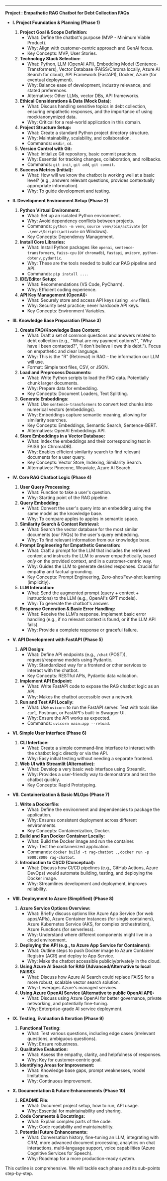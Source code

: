 ---
**Project : Empathetic RAG Chatbot for Debt Collection FAQs**

* **I. Project Foundation & Planning (Phase 1)**
    1.  **Project Goal & Scope Definition:**
        * What: Define the chatbot's purpose (MVP - Minimum Viable Product).
        * Why: Align with customer-centric approach and GenAI focus.
        * Key Concepts: MVP, User Stories.
    2.  **Technology Stack Selection:**
        * What: Python, LLM (OpenAI API), Embedding Model (Sentence-Transformers), Vector Database (FAISS/Chroma locally, Azure AI Search for cloud), API Framework (FastAPI), Docker, Azure (for eventual deployment).
        * Why: Balance ease of development, industry relevance, and stated preferences.
        * Alternatives: Other LLMs, vector DBs, API frameworks.
    3.  **Ethical Considerations & Data (Mock Data):**
        * What: Discuss handling sensitive topics in debt collection, ensuring empathetic responses, and the importance of using mock/anonymized data.
        * Why: Critical for a real-world application in this domain.
    4.  **Project Structure Setup:**
        * What: Create a standard Python project directory structure.
        * Why: Maintainability, scalability, and collaboration.
        * Commands: `mkdir`, `cd`.
    5.  **Version Control with Git:**
        * What: Initialize Git repository, basic commit practices.
        * Why: Essential for tracking changes, collaboration, and rollbacks.
        * Commands: `git init`, `git add`, `git commit`.
    6.  **Success Metrics (Initial):**
        * What: How will we know the chatbot is working well at a basic level? (e.g., answers relevant questions, provides contextually appropriate information).
        * Why: To guide development and testing.

* **II. Development Environment Setup (Phase 2)**
    1.  **Python Virtual Environment:**
        * What: Set up an isolated Python environment.
        * Why: Avoid dependency conflicts between projects.
        * Commands: `python -m venv`, `source venv/bin/activate` (or `.\venv\Scripts\activate` on Windows).
        * Key Concepts: Dependency Management.
    2.  **Install Core Libraries:**
        * What: Install Python packages like `openai`, `sentence-transformers`, `faiss-cpu` (or `chromadb`), `fastapi`, `uvicorn`, `python-dotenv`, `pydantic`.
        * Why: These are the tools needed to build our RAG pipeline and API.
        * Commands: `pip install ...`.
    3.  **IDE/Editor Setup:**
        * What: Recommendations (VS Code, PyCharm).
        * Why: Efficient coding experience.
    4.  **API Key Management (OpenAI):**
        * What: Securely store and access API keys (using `.env` files).
        * Why: Security best practice; never hardcode API keys.
        * Key Concepts: Environment Variables.

* **III. Knowledge Base Preparation (Phase 3)**
    1.  **Create FAQ/Knowledge Base Content:**
        * What: Draft a set of common questions and answers related to debt collection (e.g., "What are my payment options?", "Why have I been contacted?", "I don't believe I owe this debt."). Focus on empathetic and clear language.
        * Why: This is the "R" (Retrieval) in RAG – the information our LLM will use.
        * Format: Simple text files, CSV, or JSON.
    2.  **Load and Preprocess Documents:**
        * What: Write Python scripts to load the FAQ data. Potentially chunk larger documents.
        * Why: Prepare data for embedding.
        * Key Concepts: Document Loaders, Text Splitting.
    3.  **Generate Embeddings:**
        * What: Use `sentence-transformers` to convert text chunks into numerical vectors (embeddings).
        * Why: Embeddings capture semantic meaning, allowing for similarity searches.
        * Key Concepts: Embeddings, Semantic Search, Sentence-BERT.
        * Alternatives: OpenAI Embeddings API.
    4.  **Store Embeddings in a Vector Database:**
        * What: Index the embeddings and their corresponding text in FAISS (or ChromaDB).
        * Why: Enables efficient similarity search to find relevant documents for a user query.
        * Key Concepts: Vector Store, Indexing, Similarity Search.
        * Alternatives: Pinecone, Weaviate, Azure AI Search.

* **IV. Core RAG Chatbot Logic (Phase 4)**
    1.  **User Query Processing:**
        * What: Function to take a user's question.
        * Why: Starting point of the RAG pipeline.
    2.  **Query Embedding:**
        * What: Convert the user's query into an embedding using the same model as the knowledge base.
        * Why: To compare apples to apples in semantic space.
    3.  **Similarity Search & Context Retrieval:**
        * What: Search the vector database for the most similar documents (our FAQs) to the user's query embedding.
        * Why: To find relevant information from our knowledge base.
    4.  **Prompt Engineering for Empathetic Generation:**
        * What: Craft a prompt for the LLM that includes the retrieved context and instructs the LLM to answer empathetically, based *only* on the provided context, and in a customer-centric way.
        * Why: Guides the LLM to generate desired responses. Crucial for empathy and factual grounding.
        * Key Concepts: Prompt Engineering, Zero-shot/Few-shot learning (implicitly).
    5.  **LLM Interaction:**
        * What: Send the augmented prompt (query + context + instructions) to the LLM (e.g., OpenAI's GPT models).
        * Why: To generate the chatbot's answer.
    6.  **Response Generation & Basic Error Handling:**
        * What: Receive the LLM's response. Implement basic error handling (e.g., if no relevant context is found, or if the LLM API fails).
        * Why: Provide a complete response or graceful failure.

* **V. API Development with FastAPI (Phase 5)**
    1.  **API Design:**
        * What: Define API endpoints (e.g., `/chat` (POST)), request/response models using Pydantic.
        * Why: Standardized way for a frontend or other services to interact with the chatbot.
        * Key Concepts: RESTful APIs, Pydantic data validation.
    2.  **Implement API Endpoint:**
        * What: Write FastAPI code to expose the RAG chatbot logic as an API.
        * Why: Makes the chatbot accessible over a network.
    3.  **Run and Test API Locally:**
        * What: Use `uvicorn` to run the FastAPI server. Test with tools like `curl`, Postman, or FastAPI's built-in Swagger UI.
        * Why: Ensure the API works as expected.
        * Commands: `uvicorn main:app --reload`.

* **VI. Simple User Interface (Phase 6)**
    1.  **CLI Interface:**
        * What: Create a simple command-line interface to interact with the chatbot logic directly or via the API.
        * Why: Easy initial testing without needing a separate frontend.
    2.  **Web UI with Streamlit (Alternative):**
        * What: Develop a very basic web interface using Streamlit.
        * Why: Provides a user-friendly way to demonstrate and test the chatbot quickly.
        * Key Concepts: Rapid Prototyping.

* **VII. Containerization & Basic MLOps (Phase 7)**
    1.  **Write a Dockerfile:**
        * What: Define the environment and dependencies to package the application.
        * Why: Ensures consistent deployment across different environments.
        * Key Concepts: Containerization, Docker.
    2.  **Build and Run Docker Container Locally:**
        * What: Build the Docker image and run the container.
        * Why: Test the containerized application.
        * Commands: `docker build -t rag-chatbot .`, `docker run -p 8000:8000 rag-chatbot`.
    3.  **Introduction to CI/CD (Conceptual):**
        * What: Discuss how CI/CD pipelines (e.g., GitHub Actions, Azure DevOps) would automate building, testing, and deploying the Docker image.
        * Why: Streamlines development and deployment, improves reliability.

* **VIII. Deployment to Azure (Simplified) (Phase 8)**
    1.  **Azure Service Options Overview:**
        * What: Briefly discuss options like Azure App Service (for web apps/APIs), Azure Container Instances (for single containers), Azure Kubernetes Service (AKS, for complex orchestration), Azure Functions (for serverless).
        * Why: Understand where different components might live in a cloud environment.
    2.  **Deploying the API (e.g., to Azure App Service for Containers):**
        * What: Outline steps to push Docker image to Azure Container Registry (ACR) and deploy to App Service.
        * Why: Make the chatbot accessible publicly/privately in the cloud.
    3.  **Using Azure AI Search for RAG (Advanced/Alternative to local FAISS):**
        * What: Discuss how Azure AI Search could replace FAISS for a more robust, scalable vector search solution.
        * Why: Leverages Azure's managed services.
    4.  **Using Azure OpenAI Service (Alternative to public OpenAI API):**
        * What: Discuss using Azure OpenAI for better governance, private networking, and potentially fine-tuning.
        * Why: Enterprise-grade AI service deployment.

* **IX. Testing, Evaluation & Iteration (Phase 9)**
    1.  **Functional Testing:**
        * What: Test various questions, including edge cases (irrelevant questions, ambiguous questions).
        * Why: Ensure robustness.
    2.  **Qualitative Evaluation:**
        * What: Assess the empathy, clarity, and helpfulness of responses.
        * Why: Key for customer-centric goal.
    3.  **Identifying Areas for Improvement:**
        * What: Knowledge base gaps, prompt weaknesses, model limitations.
        * Why: Continuous improvement.

* **X. Documentation & Future Enhancements (Phase 10)**
    1.  **README File:**
        * What: Document project setup, how to run, API usage.
        * Why: Essential for maintainability and sharing.
    2.  **Code Comments & Docstrings:**
        * What: Explain complex parts of the code.
        * Why: Code readability and maintainability.
    3.  **Potential Future Enhancements:**
        * What: Conversation history, fine-tuning an LLM, integrating with CRM, more advanced document processing, analytics on chat interactions, multi-language support, voice capabilities (Azure Cognitive Services for Speech).
        * Why: Roadmap for a more production-ready system.

This outline is comprehensive. We will tackle each phase and its sub-points step-by-step.
